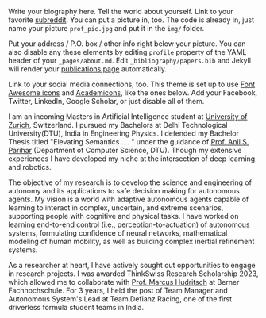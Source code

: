 Write your biography here. Tell the world about yourself. Link to your favorite [subreddit](http://reddit.com). You can put a picture in, too. The code is already in, just name your picture `prof_pic.jpg` and put it in the `img/` folder.

Put your address / P.O. box / other info right below your picture. You can also disable any these elements by editing `profile` property of the YAML header of your `_pages/about.md`. Edit `_bibliography/papers.bib` and Jekyll will render your [publications page](/al-folio/publications/) automatically.

Link to your social media connections, too. This theme is set up to use [Font Awesome icons](https://fontawesome.com/) and [Academicons](https://jpswalsh.github.io/academicons/), like the ones below. Add your Facebook, Twitter, LinkedIn, Google Scholar, or just disable all of them.

I am an incoming Masters in Artificial Intelligence student at [University of Zurich](https://www.uzh.ch/en.html), Switzerland. I pursued my Bachelors at Delhi Technological University(DTU), India in Engineering Physics. I defended my Bachelor Thesis titled "Elevating Semantics .. . " under the guidance of [Prof. Anil S. Parihar](https://scholar.google.com/citations?user=JRr4wjoAAAAJ) (Department of Computer Science, DTU). Though my extensive experiences I have developed my niche at the intersection of deep learning and robotics.

The objective of my research is to develop the science and engineering of autonomy and its applications to safe decision making for autonomous agents. My vision is a world with adaptive autonomous agents capable of learning to interact in complex, uncertain, and extreme scenarios, supporting people with cognitive and physical tasks. I have worked on learning end-to-end control (i.e., perception-to-actuation) of autonomous systems, formulating confidence of neural networks, mathematical modeling of human mobility, as well as building complex inertial refinement systems.

As a researcher at heart, I have actively sought out opportunities to engage in research projects. I was awarded ThinkSwiss Research Scholarship 2023, which allowed me to collaborate with [Prof. Marcus Hudritsch](https://www.bfh.ch/en/about-bfh/people/5b7eblnby2di/) at Berner Fachhochschule. For 3 years, I held the post of Team Manager and Autonomous System's Lead at Team Defianz Racing, one of the first driverless formula student teams in India.